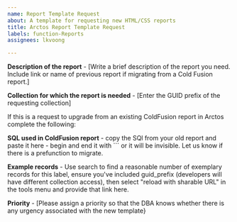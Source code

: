 ```yaml
---
name: Report Template Request
about: A template for requesting new HTML/CSS reports
title: Arctos Report Template Request
labels: function-Reports
assignees: lkvoong

---
```


**Description of the report** - [Write a brief description of the report you need. Include link or name of previous report if migrating from a Cold Fusion report.]

**Collection for which the report is needed** - [Enter the GUID prefix of the requesting collection]

If this is a request to upgrade from an existing ColdFusion report in Arctos complete the following:

**SQL used in ColdFusion report** - copy the SQl from your old report and paste it here - begin and end it with ``` or it will be invisible. Let us know if there is a prefunction to migrate.

**Example records** - Use search to find a reasonable number of exemplary records for this label, ensure you've included guid_prefix (developers will have different collection access), then select "reload with sharable URL" in the tools menu and provide that link here.

**Priority** - [Please assign a priority so that the DBA knows whether there is any urgency associated with the new template}

